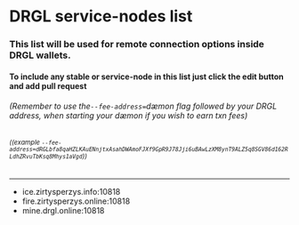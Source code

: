 # DRGL service-nodes list
### This list will be used for remote connection options inside DRGL wallets.
#### To include any stable or service-node in this list just click the edit button and add pull request
###### (Remember to use the``--fee-address=``dæmon flag followed by your DRGL address, when starting your dæmon if you wish to earn txn fees)
###### <sup>((example ``--fee-address=dRGLbfa8qaHZLKAuENnjtxAsahDWAmoFJXf9GpR9J78Jji6uBAwLzXM8ynT9ALZ5q8SGV86d162RLdhZRvuTbKsq8Mhys1aVgd``))</sup>

--------------------------

-  ice.zirtysperzys.info:10818
-  fire.zirtysperzys.online:10818
-  mine.drgl.online:10818
